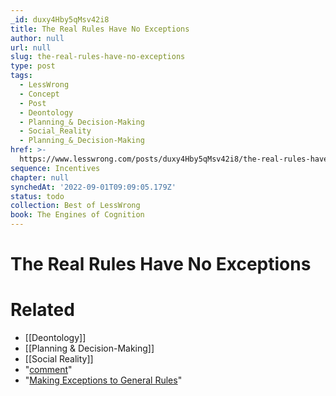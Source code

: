 ```yaml
---
_id: duxy4Hby5qMsv42i8
title: The Real Rules Have No Exceptions
author: null
url: null
slug: the-real-rules-have-no-exceptions
type: post
tags:
  - LessWrong
  - Concept
  - Post
  - Deontology
  - Planning_& Decision-Making
  - Social_Reality
  - Planning_&_Decision-Making
href: >-
  https://www.lesswrong.com/posts/duxy4Hby5qMsv42i8/the-real-rules-have-no-exceptions
sequence: Incentives
chapter: null
synchedAt: '2022-09-01T09:09:05.179Z'
status: todo
collection: Best of LessWrong
book: The Engines of Cognition
---
```


# The Real Rules Have No Exceptions


# Related

- [[Deontology]]
- [[Planning & Decision-Making]]
- [[Social Reality]]
- "[comment](https://www.lesswrong.com/posts/CKoyBW5T7XaNSkawp/making-exceptions-to-general-rules#PKPnY3AN7HR6cpXcR)"
- "[Making Exceptions to General Rules](https://www.lesswrong.com/posts/CKoyBW5T7XaNSkawp/making-exceptions-to-general-rules#comments)"